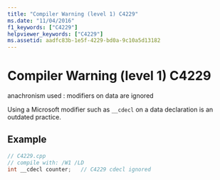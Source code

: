```yaml
---
title: "Compiler Warning (level 1) C4229"
ms.date: "11/04/2016"
f1_keywords: ["C4229"]
helpviewer_keywords: ["C4229"]
ms.assetid: aadfc83b-1e5f-4229-bd0a-9c10a5d13182
---
```

# Compiler Warning (level 1) C4229

anachronism used : modifiers on data are ignored

Using a Microsoft modifier such as `__cdecl` on a data declaration is an outdated practice.

## Example

```cpp
// C4229.cpp
// compile with: /W1 /LD
int __cdecl counter;   // C4229 cdecl ignored
```